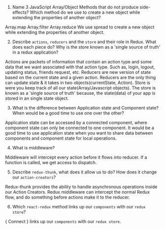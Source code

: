 1.  Name 3 JavaScript Array/Object Methods that do not produce side-effects? Which method do we use to create a new object while extending the properties of another object?

Array.map
Array.filter
Array.reduce
We use spread to create a new object while extending the properties of another object.

2.  Describe `actions`, `reducers` and the `store` and their role in Redux. What does each piece do? Why is the store known as a 'single source of truth' in a redux application?

Actions are packets of information that contain an action type and some data that we want associated with that action type. Such as, login, logout, updating status, friends request, etc. Reducers are new version of state based on the current state and a given action. Reducers are the only thing can update state & it takes in two objects(currentState, Action). Store is were you keep track of all our state(Array/Javascript objects). The store is known as a 'single source of truth' because, the state(data) of your app is stored in an single state object.

3.  What is the difference between Application state and Component state? When would be a good time to use one over the other?

Application state can be accessed by a connected component, where component state can only be connected to one component. It would be a good time to use application state when you want to share data between components and component state for local operations.

4.  What is middleware?

Middleware will intercept every action  before it flows into reducer. If a function is called, we get access to dispatch.

5.  Describe `redux-thunk`, what does it allow us to do? How does it change our `action-creators`?

Redux-thunk provides the ability to handle asynchronous operations inside our Action Creators. Redux middleware can intercept the normal Redux flow, and do something before actions make it to the reducer.

6.  Which `react-redux` method links up our `components` with our `redux store`?

{ Connect } links up our `components` with our `redux store`.
